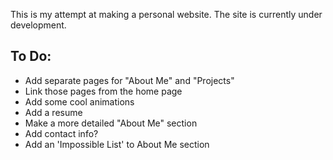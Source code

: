 This is my attempt at making a personal website. The site is currently under development.

## To Do:
- Add separate pages for "About Me" and "Projects"
- Link those pages from the home page
- Add some cool animations
- Add a resume
- Make a more detailed "About Me" section
- Add contact info?
- Add an 'Impossible List' to About Me section
